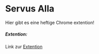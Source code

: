 # Servus Alla
Hier gibt es eine heftige Chrome extention!


##### Extention:
Link zur [Extention](https://www.youtube.com/watch?v=dQw4w9WgXcQ)
